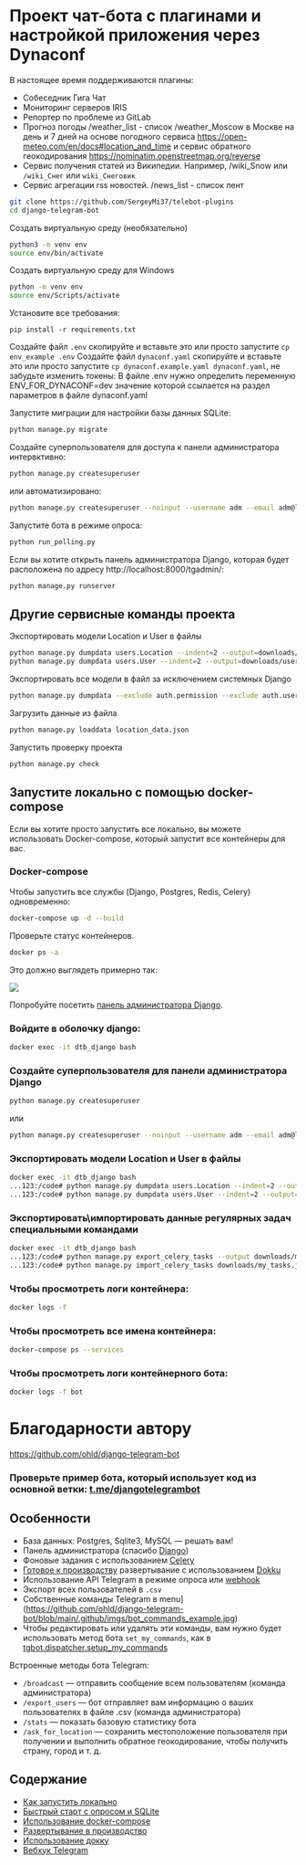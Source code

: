 # Проект чат-бота с плагинами и настройкой приложения через Dynaconf

В настоящее время поддерживаются плагины:
- Собеседник Гига Чат
- Мониторинг серверов IRIS
- Репортер по проблеме из GitLab
- Прогноз погоды /weather_list - список /weather_Moscow в Москве на день и 7 дней 
  на основе погодного сервиса https://open-meteo.com/en/docs#location_and_time 
  и сервис обратного геокодирования https://nominatim.openstreetmap.org/reverse
- Сервис получения статей из Википедии. Например, /wiki_Snow или <code>/wiki_Снег</code> или <code>wiki_Снеговик</code>
- Сервис агрегации rss новостей. /news_list - список лент

``` bash
git clone https://github.com/SergeyMi37/telebot-plugins
cd django-telegram-bot
```

Создать виртуальную среду (необязательно)
``` bash
python3 -m venv env
source env/bin/activate
```

Создать виртуальную среду для Windows
``` bash
python -m venv env
source env/Scripts/activate
```

Установите все требования:
```
pip install -r requirements.txt
```

Создайте файл `.env` скопируйте и вставьте это или просто запустите `cp env_example .env`
Создайте файл `dynaconf.yaml` скопируйте и вставьте это или просто запустите `cp dynaconf.example.yaml dynaconf.yaml`, не забудьте изменить токены:
В файле .env нужно определить переменную ENV_FOR_DYNACONF=dev значение которой ссылается на раздел параметров в файле dynaconf.yaml

Запустите миграции для настройки базы данных SQLite:
``` bash
python manage.py migrate
```

Создайте суперпользователя для доступа к панели администратора интервктивно:
``` bash
python manage.py createsuperuser
```
или автоматизировано:
``` bash
python manage.py createsuperuser --noinput --username adm --email adm@localhost.com # .env DJANGO_SUPERUSER_PASSWORD=demo
```

Запустите бота в режиме опроса:
``` bash
python run_polling.py
```

Если вы хотите открыть панель администратора Django, которая будет расположена по адресу http://localhost:8000/tgadmin/:
``` bash
python manage.py runserver
```
## Другие сервисные команды проекта

Экспортировать модели Location и User в файлы
``` bash
python manage.py dumpdata users.Location --indent=2 --output=downloads/location_data.json
python manage.py dumpdata users.User --indent=2 --output=downloads/users_data.json
```
Экспортировать все модели в файл за исключением системных Django
``` bash
python manage.py dumpdata --exclude auth.permission --exclude auth.user --exclude contenttypes --exclude auth.group --exclude admin.logentry --exclude sessions.session --indent 2 > db-init-telebot.json
```

Загрузить данные из файла
``` bash
python manage.py loaddata location_data.json
```

Запустить проверку проекта
``` bash
python manage.py check
```

## Запустите локально с помощью docker-compose
Если вы хотите просто запустить все локально, вы можете использовать Docker-compose, который запустит все контейнеры для вас.

### Docker-compose

Чтобы запустить все службы (Django, Postgres, Redis, Celery) одновременно:
``` bash
docker-compose up -d --build
```

Проверьте статус контейнеров.
``` bash
docker ps -a
```
Это должно выглядеть примерно так:
<p align="left">
<img src="https://github.com/ohld/django-telegram-bot/raw/main/.github/imgs/containers_status.png">
</p>

Попробуйте посетить <a href="http://0.0.0.0:8000/tgadmin">панель администратора Django</a>.

### Войдите в оболочку django:

``` bash
docker exec -it dtb_django bash
```

### Создайте суперпользователя для панели администратора Django

``` bash
python manage.py createsuperuser
```
или
``` bash
python manage.py createsuperuser --noinput --username adm --email adm@localhost.com # .env DJANGO_SUPERUSER_PASSWORD=demo
```

### Экспортировать модели Location и User в файлы
``` bash
docker exec -it dtb_django bash
...123:/code# python manage.py dumpdata users.Location --indent=2 --output=downloads/location_data.json
...123:/code# python manage.py dumpdata users.User --indent=2 --output=downloads/users_data.json
```

### Экспортировать\импортировать данные регулярных задач специальными командами 
``` bash
docker exec -it dtb_django bash
...123:/code# python manage.py export_celery_tasks --output downloads/my_tasks.json
...123:/code# python manage.py import_celery_tasks downloads/my_tasks.json --dry-run
```


### Чтобы просмотреть логи контейнера:

``` bash
docker logs -f
```
### Чтобы просмотреть все имена контейнера:

``` bash
docker-compose ps --services
```
### Чтобы просмотреть логи контейнерного бота:

``` bash
docker logs -f bot
```

# Благодарности автору

https://github.com/ohld/django-telegram-bot

### Проверьте пример бота, который использует код из основной ветки: [t.me/djangotelegrambot](https://t.me/djangotelegrambot)
## Особенности

* База данных: Postgres, Sqlite3, MySQL — решать вам!
* Панель администратора (спасибо [Django](https://docs.djangoproject.com/en/3.1/intro/tutorial01/))
* Фоновые задания с использованием [Celery](https://docs.celeryproject.org/en/stable/)
* [Готовое к производству](https://github.com/ohld/django-telegram-bot/wiki/Production-Deployment-using-Dokku) развертывание с использованием [Dokku](https://dokku.com)
* Использование API Telegram в режиме опроса или [webhook](https://core.telegram.org/bots/api#setwebhook)
* Экспорт всех пользователей в `.csv`
* Собственные команды Telegram в menu](https://github.com/ohld/django-telegram-bot/blob/main/.github/imgs/bot_commands_example.jpg)
* Чтобы редактировать или удалять эти команды, вам нужно будет использовать метод бота `set_my_commands`, как в [tgbot.dispatcher.setup_my_commands](https://github.com/ohld/django-telegram-bot/blob/main/tgbot/dispatcher.py#L150-L156)

Встроенные методы бота Telegram:
* `/broadcast` — отправить сообщение всем пользователям (команда администратора)
* `/export_users` — бот отправляет вам информацию о ваших пользователях в файле .csv (команда администратора)
* `/stats` — показать базовую статистику бота
* `/ask_for_location` — сохранить местоположение пользователя при получении и выполнить обратное геокодирование, чтобы получить страну, город и т. д.

## Содержание

* [Как запустить локально](https://github.com/ohld/django-telegram-bot/#how-to-run)
* [Быстрый старт с опросом и SQLite](https://github.com/ohld/django-telegram-bot/#quickstart-polling--sqlite)
* [Использование docker-compose](https://github.com/ohld/django-telegram-bot/#run-locally-using-docker-compose)
* [Развертывание в производство](https://github.com/ohld/django-telegram-bot/#deploy-to-production)
* [Использование докку](https://github.com/ohld/django-telegram-bot/#deploy-using-dokku-step-by-step) 
* [Вебхук Telegram](https://github.com/ohld/django-telegram-bot/#https--telegram-bot-webhook)